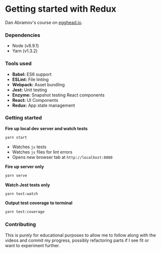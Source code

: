 # Getting started with Redux

Dan Abramov's course on [egghead.io](https://egghead.io/courses/getting-started-with-redux).

### Dependencies

- Node (v8.9.1)
- Yarn (v1.3.2)


### Tools used

- **Babel:**   ES6 support
- **ESLint:**  File linting
- **Webpack:** Asset bundling
- **Jest:**    Unit testing
- **Enzyme:**  Snapshot testing React components
- **React:**   UI Components
- **Redux:**   App state management


### Getting started

**Fire up local dev server and watch tests**

```bash
yarn start
```

- Watches `js` tests
- Watches `js` files for lint errors
- Opens new browser tab at `http://localhost:8080`

**Fire up server only**

```bash
yarn serve
```

**Watch Jest tests only**

```bash
yarn test:watch
```

**Output test coverage to terminal**

```bash
yarn test:coverage
```

### Contributing

This is purely for educational purposes to allow me to follow along with the videos and commit my progress, possibly refactoring parts if I see fit or want to experiment further.
